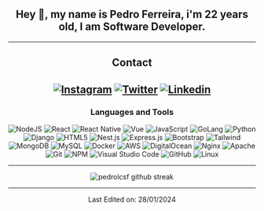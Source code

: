 <div align="center">
  
## Hey 👋, my name is Pedro Ferreira, i'm 22 years old, I am Software Developer.

-------------------

## Contact
<a href="https://www.instagram.com/pedrolcsf/">![Instagram](https://img.shields.io/badge/pedrolcsf-%23E4405F.svg?style=for-the-badge&logo=Instagram&logoColor=white)</a> <a href="https://twitter.com/pedrolcsf">![Twitter](https://img.shields.io/badge/pedrolcsf-%231DA1F2.svg?style=for-the-badge&logo=Twitter&logoColor=white)</a>
<a href="https://www.linkedin.com/in/pedrolcsf/">![Linkedin](https://img.shields.io/badge/pedrolcsf-%231DA1F2.svg?style=for-the-badge&logo=Linkedin&logoColor=white)</a>
-------------------

### Languages and Tools  
![NodeJS](https://img.shields.io/badge/node.js-%2343853D.svg?style=for-the-badge&logo=node.js&logoColor=white) ![React](https://img.shields.io/badge/react-%230db7ed.svg?style=for-the-badge&logo=react&logoColor=white)  ![React Native](https://img.shields.io/badge/ReactNative-%2300f.svg?style=for-the-badge&logo=react&logoColor=white) ![Vue](https://img.shields.io/badge/Vue-%23E34F26.svg?style=for-the-badge&logo=vue&logoColor=white) ![JavaScript](https://img.shields.io/badge/javascript-%23323330.svg?style=for-the-badge&logo=javascript&logoColor=%23F7DF1E) ![GoLang](https://img.shields.io/badge/GoLang-%230db7ed.svg?style=for-the-badge&logo=go&logoColor=white) ![Python](https://img.shields.io/badge/python-%2314354C.svg?style=for-the-badge&logo=python&logoColor=white) ![Django](https://img.shields.io/badge/Django-%2314354C.svg?style=for-the-badge&logo=django&logoColor=white) ![HTML5](https://img.shields.io/badge/html5-%23E34F26.svg?style=for-the-badge&logo=html5&logoColor=white) ![Nest.js](https://img.shields.io/badge/Nest.js-%23404d59.svg?style=for-the-badge&logo=nest-js&logoColor=%2361DAFB) ![Express.js](https://img.shields.io/badge/express.js-%23404d59.svg?style=for-the-badge&logo=express&logoColor=%2361DAFB) ![Bootstrap](https://img.shields.io/badge/bootstrap-%23563D7C.svg?style=for-the-badge&logo=bootstrap&logoColor=white) ![Tailwind](https://img.shields.io/badge/react-%230db7ed.svg?style=for-the-badge&logo=react&logoColor=white) ![MongoDB](https://img.shields.io/badge/MongoDB-%234ea94b.svg?style=for-the-badge&logo=mongodb&logoColor=white) ![MySQL](https://img.shields.io/badge/mysql-%2300f.svg?style=for-the-badge&logo=mysql&logoColor=white) ![Docker](https://img.shields.io/badge/tailwindcss-%230db7ed.svg?style=for-the-badge&logo=tailwindcss&logoColor=white) ![AWS](https://img.shields.io/badge/AWS-%23FF9900.svg?style=for-the-badge&logo=amazon-aws&logoColor=white) ![DigitalOcean](https://img.shields.io/badge/DigitalOcean-%230167ff.svg?style=for-the-badge&logo=digitalOcean&logoColor=white)  ![Nginx](https://img.shields.io/badge/nginx-%23009639.svg?style=for-the-badge&logo=nginx&logoColor=white) ![Apache](https://img.shields.io/badge/apache-%23D42029.svg?style=for-the-badge&logo=apache&logoColor=white) ![Git](https://img.shields.io/badge/git-%23F05033.svg?style=for-the-badge&logo=git&logoColor=white) ![NPM](https://img.shields.io/badge/NPM-%23000000.svg?style=for-the-badge&logo=npm&logoColor=white) ![Visual Studio Code](https://img.shields.io/badge/VisualStudioCode-0078d7.svg?style=for-the-badge&logo=visual-studio-code&logoColor=white) ![GitHub](https://img.shields.io/badge/github-%23121011.svg?style=for-the-badge&logo=github&logoColor=white) ![Linux](https://img.shields.io/badge/Linux-E95420?style=for-the-badge&logo=linux&logoColor=white)
  
-------------------
  
![pedrolcsf github streak](https://github-readme-streak-stats.herokuapp.com/?user=pedrolcsf&theme=radical&include_all_commits=true&count_private=true)

 <div>

-----

Last Edited on: 28/01/2024
